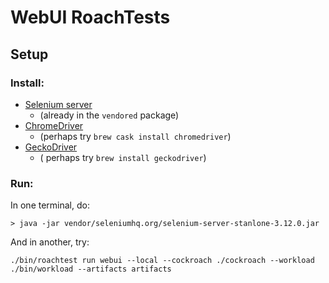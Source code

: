 # WebUI RoachTests

## Setup

### Install:

- [Selenium server](https://www.seleniumhq.org/download/)
  - (already in the `vendored` package)
- [ChromeDriver](https://sites.google.com/a/chromium.org/chromedriver/downloads)
  - (perhaps try `brew cask install chromedriver`)
- [GeckoDriver](https://github.com/mozilla/geckodriver)
  - ( perhaps try `brew install geckodriver`)

### Run:

In one terminal, do:

```
> java -jar vendor/seleniumhq.org/selenium-server-stanlone-3.12.0.jar
```

And in another, try:

```
./bin/roachtest run webui --local --cockroach ./cockroach --workload ./bin/workload --artifacts artifacts
```
